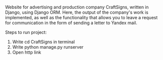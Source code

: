 Website for advertising and production company CraftSigns, written in Django, using Django ORM. Here, the output of the company's work is implemented, as well as the functionality that allows you to leave a request for communication in the form of sending a letter to Yandex mail.

Steps to run project:

1. Write cd CraftSigns in terminal
2. Write python manage.py runserver
3. Open http link
